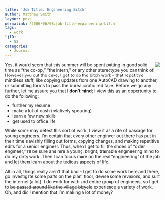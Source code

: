 ```yaml
---
title: 'Job Title: Engineering Bitch'
author: Matthew Smith
layout: post
permalink: /2006/06/08/job-title-engineering-bitch
tags:
  - work
ljID:
  - 53
categories:
  - Journal
---
```

<img src="http://digivation.net/wp-content/uploads/2006/06/card.png" align="right" />Yes, it would seem that this summer will be spent putting in good solid time as &#8220;the co-op,&#8221; &#8220;the intern,&#8221; or any other stereotype you can think of. However you cut the cake, I get to do the bitch work &#8211; that repetitive mindless stuff, like copying updates from one AutoCAD drawing to another, or submitting forms to pass the bureaucratic red tape. Before we go any further, let me assure you that **I don&#8217;t mind**; I view this as an opportunity to do the following:

*   further my resume
*   make a lot of cash (relatively speaking)
*   learn a few new skills
*   get used to office life

While some may detest this sort of work, I view it as a rite of passage for young engineers. I&#8217;m certain that every other engineer out there has put in their time slavishly filling out forms, copying changes, and making repetitive edits for a senior engineer. Thus, when I get to fill the shoes of &#8220;older engineer,&#8221; I&#8217;ll be sure and hire a young, bright, trainable engineering mind to do my dirty work. Then I can focus more on the real &#8220;engineering&#8221; of the job and let them learn about the tedious aspects of life.

All in all, things really aren&#8217;t that bad &#8211; I get to do some work here and there, go investigate some parts on the plant floor, devise some revisions, and surf the internet (a lot). I do work <strike>for</strike> with and entire group of engineers, so I get to <strike>be passed around like the village bicycle</strike> experience a variety of work. Oh, and did I mention that I&#8217;m making a lot of money?